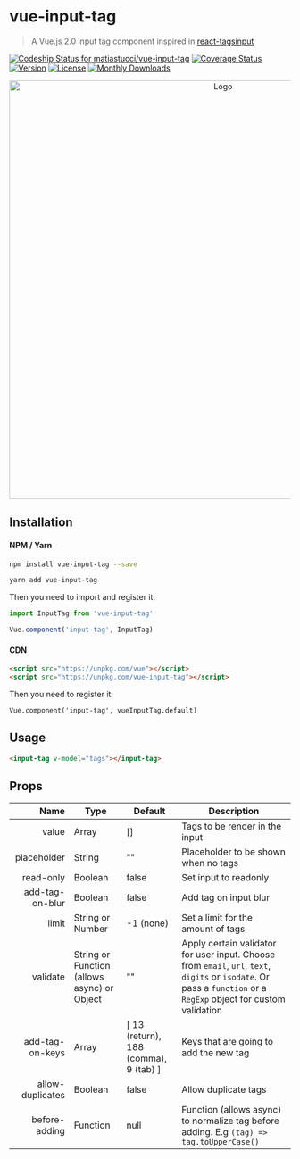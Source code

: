 # vue-input-tag
> A Vue.js 2.0 input tag component inspired in [react-tagsinput](https://github.com/olahol/react-tagsinput)

[![Codeship Status for matiastucci/vue-input-tag](https://app.codeship.com/projects/0f715410-172a-0137-7928-063230c44fa3/status?branch=master)](https://app.codeship.com/projects/328055)
[![Coverage Status](https://coveralls.io/repos/github/matiastucci/vue-input-tag/badge.svg?branch=master)](https://coveralls.io/github/matiastucci/vue-input-tag?branch=master)
[![Version](https://img.shields.io/npm/v/vue-input-tag.svg)](https://www.npmjs.com/package/vue-input-tag)
[![License](https://img.shields.io/npm/l/vue-input-tag.svg)](https://www.npmjs.com/package/vue-input-tag)
[![Monthly Downloads](https://img.shields.io/npm/dm/vue-input-tag.svg)](https://www.npmjs.com/package/vue-input-tag)

<p align="center">
  <img src="demo.gif" width="750" alt="Logo"/>
</p>

## Installation

#### NPM / Yarn

```bash
npm install vue-input-tag --save
```

```bash
yarn add vue-input-tag
```

Then you need to import and register it:

```js
import InputTag from 'vue-input-tag'
```

```js
Vue.component('input-tag', InputTag)
```

#### CDN

```html
<script src="https://unpkg.com/vue"></script>
<script src="https://unpkg.com/vue-input-tag"></script>
```

Then you need to register it:

`Vue.component('input-tag', vueInputTag.default)`

## Usage

```html
<input-tag v-model="tags"></input-tag>
```

## Props
| Name | Type | Default | Description |
| ---:| --- | ---| --- |
| value | Array | [] | Tags to be render in the input |
| placeholder | String | "" | Placeholder to be shown when no tags |
| read-only | Boolean | false | Set input to readonly |
| add-tag-on-blur | Boolean | false | Add tag on input blur |
| limit | String or Number | -1 (none) | Set a limit for the amount of tags |
| validate | String or Function (allows async) or Object | "" | Apply certain validator for user input. Choose from `email`, `url`, `text`, `digits` or `isodate`. Or pass a `function` or a `RegExp` object for custom validation |
| add-tag-on-keys | Array | [ 13 (return), 188 (comma), 9 (tab) ] | Keys that are going to add the new tag
| allow-duplicates | Boolean | false | Allow duplicate tags
| before-adding | Function | null | Function (allows async) to normalize tag before adding. E.g `(tag) => tag.toUpperCase()`
